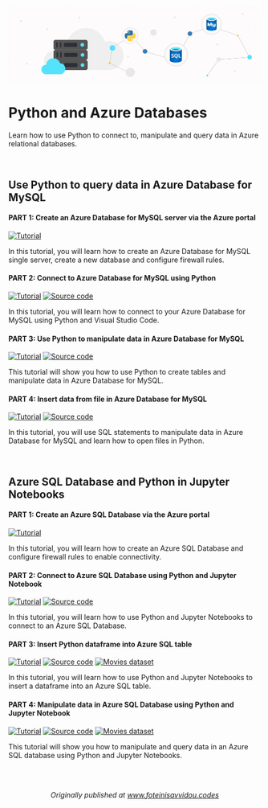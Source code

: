 ![Header](header.png)

# Python and Azure Databases
Learn how to use Python to connect to, manipulate and query data in Azure relational databases.

<br>

## Use Python to query data in Azure Database for MySQL
#### PART 1: Create an Azure Database for MySQL server via the Azure portal
<p>
  <a href="https://www.foteinisavvidou.codes/create-an-azure-database-for-mysql-server-via-the-azure-portal/" target="_blank"><img src="https://img.shields.io/badge/Instructions-informational?style=for-the-badge" alt="Tutorial"></a>
</p>

In this tutorial, you will learn how to create an Azure Database for MySQL single server, create a new database and configure firewall rules.

#### PART 2: Connect to Azure Database for MySQL using Python
<p>
  <a href="https://www.foteinisavvidou.codes/connect-to-azure-database-for-mysql-using-python/" target="_blank"><img src="https://img.shields.io/badge/Instructions-informational?style=for-the-badge" alt="Tutorial"></a>
  <a href="/python-mysql-azure/db1.py" target="_blank"><img src="https://img.shields.io/badge/Code-critical?style=for-the-badge" alt="Source code"></a>
</p>

In this tutorial, you will learn how to connect to your Azure Database for MySQL using Python and Visual Studio Code.

#### PART 3: Use Python to manipulate data in Azure Database for MySQL
<p>
  <a href="https://www.foteinisavvidou.codes/use-python-to-manipulate-data-in-azure-database-for-mysql/" target="_blank"><img src="https://img.shields.io/badge/Instructions-informational?style=for-the-badge" alt="Tutorial"></a>
  <a href="/python-mysql-azure/db2.py" target="_blank"><img src="https://img.shields.io/badge/Code-critical?style=for-the-badge" alt="Source code"></a>
</p>

This tutorial will show you how to use Python to create tables and manipulate data in Azure Database for MySQL.

#### PART 4: Insert data from file in Azure Database for MySQL
<p>
  <a href="https://www.foteinisavvidou.codes/insert-data-from-file-in-azure-database-for-mysql/" target="_blank"><img src="https://img.shields.io/badge/Instructions-informational?style=for-the-badge" alt="Tutorial"></a>
  <a href="/python-mysql-azure/db3.py" target="_blank"><img src="https://img.shields.io/badge/Code-critical?style=for-the-badge" alt="Source code"></a>
</p>

In this tutorial, you will use SQL statements to manipulate data in Azure Database for MySQL and learn how to open files in Python.

<br>

## Azure SQL Database and Python in Jupyter Notebooks
#### PART 1: Create an Azure SQL Database via the Azure portal
<p>
  <a href="https://www.foteinisavvidou.codes/create-an-azure-sql-database-via-the-azure-portal/" target="_blank"><img src="https://img.shields.io/badge/Instructions-informational?style=for-the-badge" alt="Tutorial"></a>
</p>

In this tutorial, you will learn how to create an Azure SQL Database and configure firewall rules to enable connectivity.

#### PART 2: Connect to Azure SQL Database using Python and Jupyter Notebook
<p>
  <a href="https://www.foteinisavvidou.codes/connect-to-azure-sql-database-using-python-and-jupyter-notebook/" target="_blank"><img src="https://img.shields.io/badge/Instructions-informational?style=for-the-badge" alt="Tutorial"></a>
  <a href="/python-azure-sql/1-connect-sql.ipynb" target="_blank"><img src="https://img.shields.io/badge/Code-critical?style=for-the-badge" alt="Source code"></a>
</p>

In this tutorial, you will learn how to use Python and Jupyter Notebooks to connect to an Azure SQL Database.

#### PART 3: Insert Python dataframe into Azure SQL table
<p>
  <a href="https://www.foteinisavvidou.codes/insert-python-dataframe-into-azure-sql-table/" target="_blank"><img src="https://img.shields.io/badge/Instructions-informational?style=for-the-badge" alt="Tutorial"></a>
  <a href="/python-azure-sql/2-insert-data-sql.ipynb" target="_blank"><img src="https://img.shields.io/badge/Code-critical?style=for-the-badge" alt="Source code"></a>
  <a href="/python-azure-sql/movies.CSV" target="_blank"><img src="https://img.shields.io/badge/Movies dataset-yellow?style=for-the-badge" alt="Movies dataset"></a>
</p>

In this tutorial, you will learn how to use Python and Jupyter Notebooks to insert a dataframe into an Azure SQL table.

#### PART 4: Manipulate data in Azure SQL Database using Python and Jupyter Notebook
<p>
  <a href="https://www.foteinisavvidou.codes/manipulate-data-in-azure-sql-database-using-python-and-jupyter-notebook/" target="_blank"><img src="https://img.shields.io/badge/Instructions-informational?style=for-the-badge" alt="Tutorial"></a>
  <a href="2-insert-data-sql.ipynb" target="_blank"><img src="https://img.shields.io/badge/Code-critical?style=for-the-badge" alt="Source code"></a>
  <a href="movies.CSV" target="_blank"><img src="https://img.shields.io/badge/Movies dataset-yellow?style=for-the-badge" alt="Movies dataset"></a>
</p>

This tutorial will show you how to manipulate and query data in an Azure SQL database using Python and Jupyter Notebooks.

<br>
<br>
<p align="center">
  <em>Originally published at <a href="https://www.foteinisavvidou.codes/" target="_blank">www.foteinisavvidou.codes</a></em>
</p>
